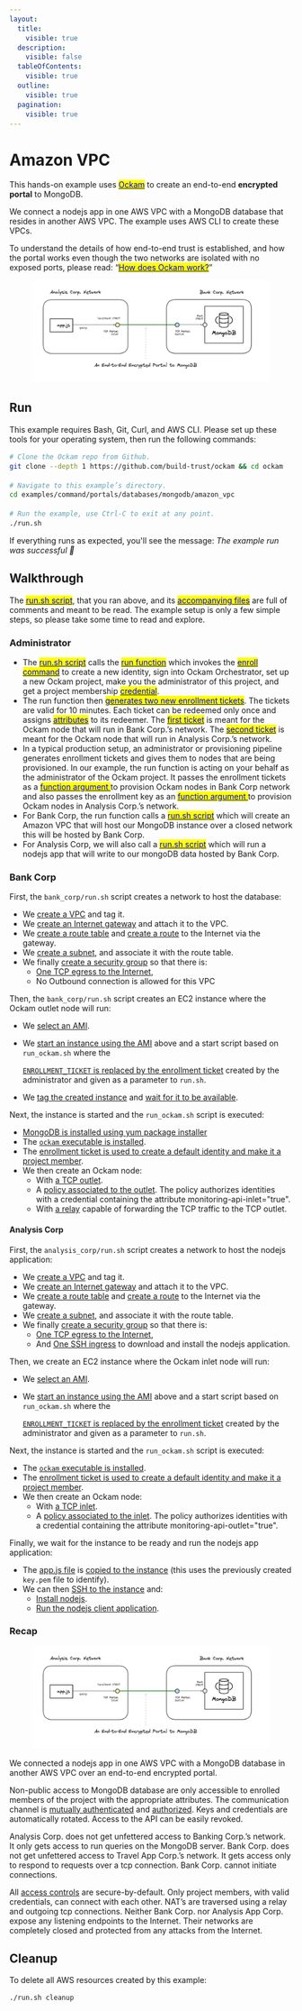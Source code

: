 ```yaml
---
layout:
  title:
    visible: true
  description:
    visible: false
  tableOfContents:
    visible: true
  outline:
    visible: true
  pagination:
    visible: true
---
```


# Amazon VPC

This hands-on example uses [<mark style="color:blue;">Ockam</mark>](../../../) to create an end-to-end **encrypted portal** to MongoDB.

We connect a nodejs app in one AWS VPC with a MongoDB database that resides in another AWS VPC. The example uses AWS CLI to create these VPCs.

To understand the details of how end-to-end trust is established, and how the portal works even though the two networks are isolated with no exposed ports, please read: “[<mark style="color:blue;">How does Ockam work?</mark>](../../../how-does-ockam-work.md)”

<figure><img src="../../../.gitbook/assets/mongodb-portal.png" alt=""><figcaption></figcaption></figure>

## Run

This example requires Bash, Git, Curl, and AWS CLI. Please set up these tools for your operating system, then run the following commands:

```bash
# Clone the Ockam repo from Github.
git clone --depth 1 https://github.com/build-trust/ockam && cd ockam

# Navigate to this example’s directory.
cd examples/command/portals/databases/mongodb/amazon_vpc

# Run the example, use Ctrl-C to exit at any point.
./run.sh
```

If everything runs as expected, you'll see the message: _The example run was successful 🥳_

## Walkthrough

The [<mark style="color:blue;">run.sh script</mark>](https://github.com/build-trust/ockam/blob/develop/examples/command/portals/databases/mongodb/amazon_vpc/run.sh), that you ran above, and its [<mark style="color:blue;">accompanying files</mark>](https://github.com/build-trust/ockam/tree/develop/examples/command/portals/databases/mongodb/amazon_vpc) are full of comments and meant to be read. The example setup is only a few simple steps, so please take some time to read and explore.

### Administrator

* The [<mark style="color:blue;">run.sh script</mark>](https://github.com/build-trust/ockam/blob/develop/examples/command/portals/databases/mongodb/amazon_vpc/run.sh) calls the [<mark style="color:blue;">run function</mark>](https://github.com/build-trust/ockam/blob/develop/examples/command/portals/databases/mongodb/amazon_vpc/run.sh#L14) which invokes the [<mark style="color:blue;">enroll command</mark>](https://github.com/build-trust/ockam/blob/develop/examples/command/portals/databases/mongodb/amazon_vpc/run.sh#L15-L27) to create a new identity, sign into Ockam Orchestrator, set up a new Ockam project, make you the administrator of this project, and get a project membership [<mark style="color:blue;">credential</mark>](../../../reference/protocols/identities.md#credentials).
* The run function then [<mark style="color:blue;">generates two new enrollment tickets</mark>](https://github.com/build-trust/ockam/blob/develop/examples/command/portals/databases/mongodb/amazon_vpc/run.sh#L29-L45). The tickets are valid for 10 minutes. Each ticket can be redeemed only once and assigns [<mark style="color:blue;">attributes</mark>](../../../reference/protocols/identities.md#credentials) to its redeemer. The [<mark style="color:blue;">first ticket</mark>](https://github.com/build-trust/ockam/blob/develop/examples/command/portals/databases/mongodb/amazon_vpc/run.sh#L29-L37) is meant for the Ockam node that will run in Bank Corp.’s network. The [<mark style="color:blue;">second ticket</mark>](https://github.com/build-trust/ockam/blob/develop/examples/command/portals/databases/mongodb/amazon_vpc/run.sh#L39-L45) is meant for the Ockam node that will run in Analysis Corp.’s network.
* In a typical production setup, an administrator or provisioning pipeline generates enrollment tickets and gives them to nodes that are being provisioned. In our example, the run function is acting on your behalf as the administrator of the Ockam project. It passes the enrollment tickets as a [<mark style="color:blue;">function argument </mark>](https://github.com/build-trust/ockam/blob/develop/examples/command/portals/databases/mongodb/amazon_vpc/run.sh#L55C37-L55C56) to provision Ockam nodes in Bank Corp network and also passes the enrollment key as an [<mark style="color:blue;">function argument </mark>](https://github.com/build-trust/ockam/blob/develop/examples/command/portals/databases/mongodb/amazon_vpc/run.sh#L55C41-L55C64) to provision Ockam nodes in Analysis Corp.’s network.
* For Bank Corp, the run function calls a [<mark style="color:blue;">run.sh script</mark>](https://github.com/build-trust/ockam/blob/develop/examples/command/portals/databases/mongodb/amazon_vpc/run.sh#L55) which will create an Amazon VPC that will host our MongoDB instance over a closed network this will be hosted by Bank Corp.
* For Analysis Corp, we will also call a [<mark style="color:blue;">run.sh script</mark>](https://github.com/build-trust/ockam/blob/develop/examples/command/portals/databases/mongodb/amazon_vpc/run.sh#L55) which will run a nodejs app that will write to our mongoDB data hosted by Bank Corp.


### Bank Corp

First, the `bank_corp/run.sh` script creates a network to host the database:

* We [create a VPC](https://github.com/build-trust/ockam/blob/develop/examples/command/portals/databases/mongodb/amazon_vpc/bank_corp/run.sh#L11-L12) and tag it.
* We [create an Internet gateway](https://github.com/build-trust/ockam/blob/develop/examples/command/portals/databases/mongodb/amazon_vpc/bank_corp/run.sh#L15-L16) and attach it to the VPC.
* We [create a route table](https://github.com/build-trust/ockam/blob/develop/examples/command/portals/databases/mongodb/amazon_vpc/bank_corp/run.sh#L19) and [create a route](https://github.com/build-trust/ockam/blob/develop/examples/command/portals/apis/nodejs/amazon\_ec2/aws\_cli/monitoring\_corp/run.sh#L20) to the Internet via the gateway.
* We [create a subnet](https://github.com/build-trust/ockam/blob/develop/examples/command/portals/databases/mongodb/amazon_vpc/bank_corp/run.sh#L23-L27), and associate it with the route table.
* We finally [create a security group](https://github.com/build-trust/ockam/blob/develop/examples/command/portals/databases/mongodb/amazon_vpc/bank_corp/run.sh#L32-L34) so that there is:
  * [One TCP egress to the Internet](https://github.com/build-trust/ockam/blob/develop/examples/command/portals/databases/mongodb/amazon_vpc/bank_corp/run.sh#L34),
  * No Outbound connection is allowed for this VPC

Then, the `bank_corp/run.sh` script creates an EC2 instance where the Ockam outlet node will run:

* We [select an AMI](https://github.com/build-trust/ockam/blob/develop/examples/command/portals/databases/mongodb/amazon_vpc/bank_corp/run.sh#L40-L42).
*   We [start an instance using the AMI](https://github.com/build-trust/ockam/blob/develop/examples/command/portals/databases/mongodb/amazon_vpc/bank_corp/run.sh#L48-L50) above and a start script based on `run_ockam.sh` where the

    [`ENROLLMENT_TICKET` is replaced by the enrollment ticket](https://github.com/build-trust/ockam/blob/develop/examples/command/portals/databases/mongodb/amazon_vpc/bank_corp/run.sh#L44) created by the administrator and given as a parameter to `run.sh`.
* We [tag the created instance](https://github.com/build-trust/ockam/blob/develop/examples/command/portals/databases/mongodb/amazon_vpc/bank_corp/run.sh#L48) and [wait for it to be available](https://github.com/build-trust/ockam/blob/develop/examples/command/portals/databases/mongodb/amazon_vpc/bank_corp/run.sh#L49).

Next, the instance is started and the `run_ockam.sh` script is executed:

* [MongoDB is installed using yum package installer](https://github.com/build-trust/ockam/blob/develop/examples/command/portals/databases/mongodb/amazon_vpc/bank_corp/run_ockam.sh#L10-L20)
* The [`ockam` executable is installed](https://github.com/build-trust/ockam/blob/develop/examples/command/portals/databases/mongodb/amazon_vpc/bank_corp/run_ockam.sh#L23-L25).
* The [enrollment ticket is used to create a default identity and make it a project member](https://github.com/build-trust/ockam/blob/develop/examples/command/portals/databases/mongodb/amazon_vpc/bank_corp/run_ockam.sh#L40).
* We then create an Ockam node:
  * With [a TCP outlet](https://github.com/build-trust/ockam/blob/develop/examples/command/portals/databases/mongodb/amazon_vpc/bank_corp/run_ockam.sh#L52).
  * A [policy associated to the outlet](https://github.com/build-trust/ockam/blob/develop/examples/command/portals/databases/mongodb/amazon_vpc/bank_corp/run_ockam.sh#L51). The policy authorizes identities with a credential containing the attribute monitoring-api-inlet="true".
  * With [a relay](https://github.com/build-trust/ockam/blob/develop/examples/command/portals/databases/mongodb/amazon_vpc/bank_corp/run_ockam.sh#L50) capable of forwarding the TCP traffic to the TCP outlet.


#### Analysis Corp

First, the `analysis_corp/run.sh` script creates a network to host the nodejs application:

* We [create a VPC](https://github.com/build-trust/ockam/blob/develop/examples/command/portals/databases/mongodb/amazon_vpc/analysis_corp/run.sh#L11-L12) and tag it.
* We [create an Internet gateway](https://github.com/build-trust/ockam/blob/develop/examples/command/portals/databases/mongodb/amazon_vpc/analysis_corp/run.sh#L15-L16) and attach it to the VPC.
* We [create a route table](https://github.com/build-trust/ockam/blob/develop/examples/command/portals/databases/mongodb/amazon_vpc/analysis_corp/run.sh#L19) and [create a route](https://github.com/build-trust/ockam/blob/develop/examples/command/portals/databases/mongodb/amazon_vpc/analysis_corp/run.sh#L20) to the Internet via the gateway.
* We [create a subnet](https://github.com/build-trust/ockam/blob/develop/examples/command/portals/databases/mongodb/amazon_vpc/analysis_corp/run.sh#L23-L27), and associate it with the route table.
* We finally [create a security group](https://github.com/build-trust/ockam/blob/develop/examples/command/portals/databases/mongodb/amazon_vpc/analysis_corp/run.sh#L32-L33) so that there is:
  * [One TCP egress to the Internet](https://github.com/build-trust/ockam/blob/develop/examples/command/portals/databases/mongodb/amazon_vpc/analysis_corp/run.sh#L34),
  * And [One SSH ingress](https://github.com/build-trust/ockam/blob/develop/examples/command/portals/databases/mongodb/amazon_vpc/analysis_corp/run.sh#L35) to download and install the nodejs application.

Then, we create an EC2 instance where the Ockam inlet node will run:

* We [select an AMI](https://github.com/build-trust/ockam/blob/develop/examples/command/portals/databases/mongodb/amazon_vpc/analysis_corp/run.sh#L40-L42).
*   We [start an instance using the AMI](https://github.com/build-trust/ockam/blob/develop/examples/command/portals/databases/mongodb/amazon_vpc/analysis_corp/run.sh#L48-L50) above and a start script based on `run_ockam.sh` where the

    [`ENROLLMENT_TICKET` is replaced by the enrollment ticket](https://github.com/build-trust/ockam/blob/develop/examples/command/portals/databases/mongodb/amazon_vpc/analysis_corp/run.sh#L47) created by the administrator and given as a parameter to `run.sh`.

Next, the instance is started and the `run_ockam.sh` script is executed:

* The [`ockam` executable is installed](https://github.com/build-trust/ockam/blob/develop/examples/command/portals/databases/mongodb/amazon_vpc/analysis_corp/run_ockam.sh#10).
* The [enrollment ticket is used to create a default identity and make it a project member](https://github.com/build-trust/ockam/blob/develop/examples/command/portals/databases/mongodb/amazon_vpc/analysis_corp/run_ockam.sh#L26).
* We then create an Ockam node:
  * With [a TCP inlet](https://github.com/build-trust/ockam/blob/develop/examples/command/portals/databases/mongodb/amazon_vpc/analysis_corp/run_ockam.sh#L37).
  * A [policy associated to the inlet](https://github.com/build-trust/ockam/blob/develop/examples/command/portals/databases/mongodb/amazon_vpc/analysis_corp/run_ockam.sh#L36). The policy authorizes identities with a credential containing the attribute monitoring-api-outlet="true".

Finally, we wait for the instance to be ready and run the nodejs app application:

* The [app.js file](https://github.com/build-trust/ockam/blob/develop/examples/command/portals/databases/mongodb/amazon_vpc/analysis_corp/run.sh/app.js) is [copied to the instance](https://github.com/build-trust/ockam/blob/develop/examples/command/portals/databases/mongodb/amazon_vpc/analysis_corp/run.sh#L56) (this uses the previously created `key.pem` file to identify).
* We can then [SSH to the instance](https://github.com/build-trust/ockam/blob/develop/examples/command/portals/databases/mongodb/amazon_vpc/analysis_corp/run.sh#L57-L61) and:
  * [Install nodejs](https://github.com/build-trust/ockam/blob/develop/examples/command/portals/databases/mongodb/amazon_vpc/analysis_corp/run.sh#L59).
  * [Run the nodejs client application](https://github.com/build-trust/ockam/blob/develop/examples/command/portals/databases/mongodb/amazon_vpc/analysis_corp/run.sh#L60-L61).

### Recap



<figure><img src="../../../.gitbook/assets/mongodb-portal.png" alt=""><figcaption></figcaption></figure>

We connected a nodejs app in one AWS VPC with a MongoDB database in another AWS VPC over an end-to-end encrypted portal.

Non-public access to MongoDB database are only accessible to enrolled members of the project with the appropriate attributes. The communication channel is [mutually authenticated](https://docs.ockam.io/reference/protocols/secure-channels) and [authorized](https://docs.ockam.io/reference/protocols/access-controls). Keys and credentials are automatically rotated. Access to the API can be easily revoked.

Analysis Corp. does not get unfettered access to Banking Corp.’s network. It only gets access to run queries on the MongoDB server. Bank Corp. does not get unfettered access to Travel App Corp.’s network. It gets access only to respond to requests over a tcp connection. Bank Corp. cannot initiate connections.

All [access controls](https://docs.ockam.io/reference/protocols/access-controls) are secure-by-default. Only project members, with valid credentials, can connect with each other. NAT’s are traversed using a relay and outgoing tcp connections. Neither Bank Corp. nor Analysis App Corp. expose any listening endpoints to the Internet. Their networks are completely closed and protected from any attacks from the Internet.

## Cleanup

To delete all AWS resources created by this example:

```sh
./run.sh cleanup
```
